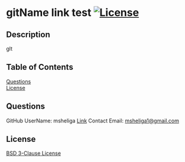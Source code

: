 # gitName link test   [![License](https://img.shields.io/badge/License-BSD_3--Clause-blue.svg)](https://opensource.org/licenses/BSD-3-Clause)  

## Description   
  glt   

## Table of Contents   
[Questions](#questions)  
[License](#license)  
  
## Questions  
GitHub UserName: msheliga  [Link](https://github.com/msheliga) 
Contact Email: msheliga1@gmail.com  

## License  
[BSD 3-Clause License](https://opensource.org/licenses/BSD-3-Clause)  

